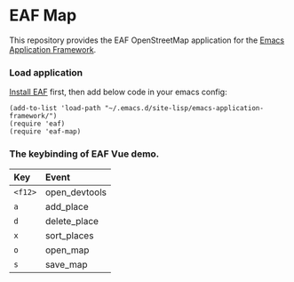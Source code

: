 # EAF Map
This repository provides the EAF OpenStreetMap application for the [Emacs Application Framework](https://github.com/emacs-eaf/emacs-application-framework).

### Load application

[Install EAF](https://github.com/emacs-eaf/emacs-application-framework#install) first, then add below code in your emacs config:

```Elisp
(add-to-list 'load-path "~/.emacs.d/site-lisp/emacs-application-framework/")
(require 'eaf)
(require 'eaf-map)
```

### The keybinding of EAF Vue demo.

| Key   | Event   |
| :---- | :------ |
| `<f12>` | open_devtools |
| `a` | add_place |
| `d` | delete_place |
| `x` | sort_places |
| `o` | open_map |
| `s` | save_map |

